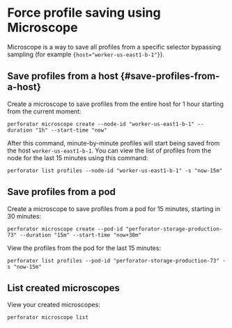 # Force profile saving using Microscope

Microscope is a way to save all profiles from a specific selector bypassing sampling (for example `{host="worker-us-east1-b-1"}`).

## Save profiles from a host {#save-profiles-from-a-host}

Create a microscope to save profiles from the entire host for 1 hour starting from the current moment:

```console
perforator microscope create --node-id "worker-us-east1-b-1" --duration "1h" --start-time "now"
```

After this command, minute-by-minute profiles will start being saved from the host `worker-us-east1-b-1`. You can view the list of profiles from the node for the last 15 minutes using this command:

```console
perforator list profiles --node-id "worker-us-east1-b-1" -s "now-15m"
```

## Save profiles from a pod

Create a microscope to save profiles from a pod for 15 minutes, starting in 30 minutes:

```console
perforator microscope create --pod-id "perforator-storage-production-73" --duration "15m" --start-time "now+30m"
```

View the profiles from the pod for the last 15 minutes:

```console
perforator list profiles --pod-id "perforator-storage-production-73" -s "now-15m"
```

## List created microscopes

View your created microscopes:

```console
perforator microscope list
```

